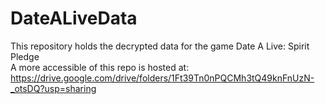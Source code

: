 # DateALiveData
This repository holds the decrypted data for the game Date A Live: Spirit Pledge  
A more accessible of this repo is hosted at: https://drive.google.com/drive/folders/1Ft39Tn0nPQCMh3tQ49knFnUzN-_otsDQ?usp=sharing
